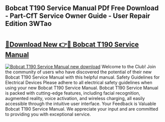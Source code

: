 ## Bobcat T190 Service Manual PDf Free Download - Part-CfT Service Owner Guide - User Repair Edition 3WTao

# <h2><a href="http://bc4046.oget.top/?id=Bobcat+T190+Service+Manual">🔗Download New 👉🔴 Bobcat T190 Service Manual</a></h2>

[![Bobcat T190 Service Manual new download](https://i.imgur.com/5g1atiW.png)](http://bc4046.oget.top/?id=Bobcat+T190+Service+Manual)
Welcome to the Club! Join the community of users who have discovered the potential of their new Bobcat T190 Service Manual with this helpful manual. Safety Guidelines for Electrical Devices Please adhere to all electrical safety guidelines when using your new Bobcat T190 Service Manual. Bobcat T190 Service Manual is packed with cutting-edge features, including facial recognition, augmented reality, voice activation, and wireless charging, all easily accessible through the intuitive user interface. Your Feedback is Valuable Bobcat T190 Service Manual. We appreciate your input and are committed to providing you with exceptional service.
